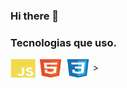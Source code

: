 ### Hi there 👋

### Tecnologias que uso.
 <div style="display: inline_block">
  <img align="center" alt="Dev-Js" height="30" width="40" src="https://raw.githubusercontent.com/devicons/devicon/master/icons/javascript/javascript-plain.svg">
  <img align="center" alt="Dev-HTML" height="30" width="40" src="https://raw.githubusercontent.com/devicons/devicon/master/icons/html5/html5-original.svg">
  <img align="center" alt="Dev-CSS" height="30" width="40" src="https://raw.githubusercontent.com/devicons/devicon/master/icons/css3/css3-original.svg">
  <a<img align="center" alt="Dev-CSS" height="30" width="40" src="https://github.com/get-icon/geticon/raw/master/icons/python.svg"  href="https://www.python.org/" title="Python">></a>
</div>
